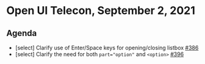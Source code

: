# Open UI Telecon, September 2, 2021

## Agenda
- [select] Clarify use of Enter/Space keys for opening/closing listbox [#386](https://github.com/openui/open-ui/issues/386)
- [select] Clarify the need for both `part="option"` and `<option>` [#396](https://github.com/openui/open-ui/issues/396)
